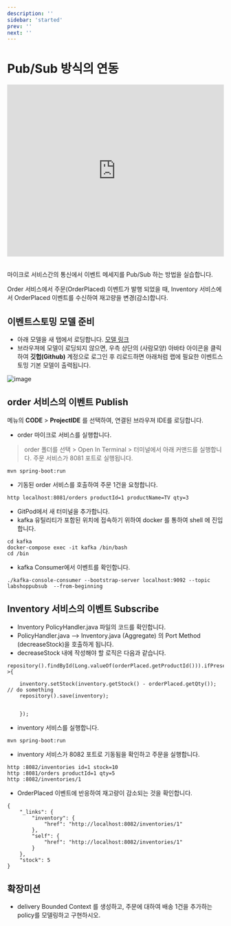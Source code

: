```yaml
---
description: ''
sidebar: 'started'
prev: ''
next: ''
---
```


# Pub/Sub 방식의 연동 

<div style = "height:400px; object-fit: cover;">
<iframe style = "width:100%; height:100%;" src="https://www.youtube.com/embed/QvRiuKCZUmM" title="YouTube video player" frameborder="0" allow="accelerometer; autoplay; clipboard-write; encrypted-media; gyroscope; picture-in-picture" allowfullscreen></iframe>
</div><br>

마이크로 서비스간의 통신에서 이벤트 메세지를 Pub/Sub 하는 방법을 실습합니다.  

Order 서비스에서 주문(OrderPlaced) 이벤트가 발행 되었을 때, Inventory 서비스에서 OrderPlaced 이벤트를 수신하여 재고량을 변경(감소)합니다.  

## 이벤트스토밍 모델 준비

- 아래 모델을 새 탭에서 로딩합니다.
[모델 링크](https://www.msaez.io/#/storming/labshoppubsub-2:2023-pubsub2)
- 브라우져에 모델이 로딩되지 않으면, 우측 상단의 (사람모양) 아바타 아이콘을 클릭하여 **깃헙(Github)** 계정으로 로그인 후 리로드하면 아래처럼 랩에 필요한 이벤트스토밍 기본 모델이 출력됩니다.  

![image](https://github.com/acmexii/demo/assets/35618409/39ccf71e-3977-4093-9bae-7c2a1254d710)


## order 서비스의 이벤트 Publish

메뉴의 **CODE** > **ProjectIDE** 를 선택하여, 연결된 브라우져 IDE를 로딩합니다.

- order 마이크로 서비스를 실행합니다.
> order 폴더를 선택 > Open In Terminal > 터미널에서 아래 커맨드를 실행합니다.
> 주문 서비스가 8081 포트로 실행됩니다.
```
mvn spring-boot:run
```

- 기동된 order 서비스를 호출하여 주문 1건을 요청합니다.
```
http localhost:8081/orders productId=1 productName=TV qty=3
```
- GitPod에서 새 터미널을 추가합니다.
- kafka 유틸리티가 포함된 위치에 접속하기 위하여 docker 를 통하여 shell 에 진입합니다.
```
cd kafka
docker-compose exec -it kafka /bin/bash
cd /bin
```

- kafka Consumer에서 이벤트를 확인합니다.
``` 
./kafka-console-consumer --bootstrap-server localhost:9092 --topic labshoppubsub  --from-beginning
```


## Inventory 서비스의 이벤트 Subscribe
- Inventory PolicyHandler.java 파일의 코드를 확인합니다.
- PolicyHandler.java --> Inventory.java (Aggregate) 의 Port Method (decreaseStock)을 호출하게 됩니다.
- decreaseStock 내에 작성해야 할 로직은 다음과 같습니다.

```       
repository().findById(Long.valueOf(orderPlaced.getProductId())).ifPresent(inventory->{
    
    inventory.setStock(inventory.getStock() - orderPlaced.getQty()); // do something
    repository().save(inventory);


    });

```

- inventory 서비스를 실행합니다.
```
mvn spring-boot:run
```
- inventory 서비스가 8082 포트로 기동됨을 확인하고 주문을 실행합니다.

```
http :8082/inventories id=1 stock=10
http :8081/orders productId=1 qty=5
http :8082/inventories/1
```
- OrderPlaced 이벤트에 반응하여 재고량이 감소되는 것을 확인합니다.
```
{
    "_links": {
        "inventory": {
            "href": "http://localhost:8082/inventories/1"
        },
        "self": {
            "href": "http://localhost:8082/inventories/1"
        }
    },
    "stock": 5
}
```


## 확장미션
- delivery Bounded Context 를 생성하고, 주문에 대하여 배송 1건을 추가하는 policy를 모델링하고 구현하시오.